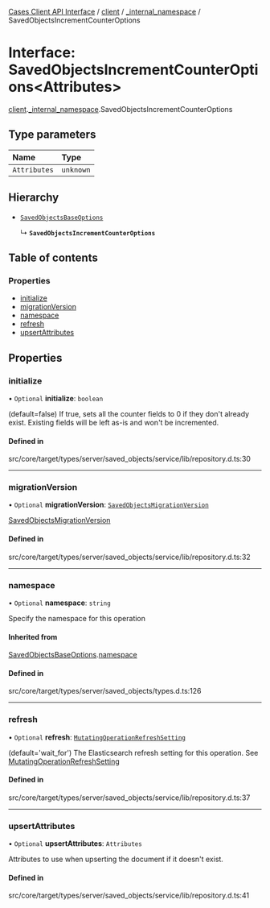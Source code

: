 [Cases Client API Interface](../README.md) / [client](../modules/client.md) / [\_internal\_namespace](../modules/client._internal_namespace.md) / SavedObjectsIncrementCounterOptions

# Interface: SavedObjectsIncrementCounterOptions<Attributes\>

[client](../modules/client.md).[_internal_namespace](../modules/client._internal_namespace.md).SavedObjectsIncrementCounterOptions

## Type parameters

| Name | Type |
| :------ | :------ |
| `Attributes` | `unknown` |

## Hierarchy

- [`SavedObjectsBaseOptions`](client._internal_namespace.SavedObjectsBaseOptions.md)

  ↳ **`SavedObjectsIncrementCounterOptions`**

## Table of contents

### Properties

- [initialize](client._internal_namespace.SavedObjectsIncrementCounterOptions.md#initialize)
- [migrationVersion](client._internal_namespace.SavedObjectsIncrementCounterOptions.md#migrationversion)
- [namespace](client._internal_namespace.SavedObjectsIncrementCounterOptions.md#namespace)
- [refresh](client._internal_namespace.SavedObjectsIncrementCounterOptions.md#refresh)
- [upsertAttributes](client._internal_namespace.SavedObjectsIncrementCounterOptions.md#upsertattributes)

## Properties

### initialize

• `Optional` **initialize**: `boolean`

(default=false) If true, sets all the counter fields to 0 if they don't
already exist. Existing fields will be left as-is and won't be incremented.

#### Defined in

src/core/target/types/server/saved_objects/service/lib/repository.d.ts:30

___

### migrationVersion

• `Optional` **migrationVersion**: [`SavedObjectsMigrationVersion`](client._internal_namespace.SavedObjectsMigrationVersion.md)

[SavedObjectsMigrationVersion](client._internal_namespace.SavedObjectsMigrationVersion.md)

#### Defined in

src/core/target/types/server/saved_objects/service/lib/repository.d.ts:32

___

### namespace

• `Optional` **namespace**: `string`

Specify the namespace for this operation

#### Inherited from

[SavedObjectsBaseOptions](client._internal_namespace.SavedObjectsBaseOptions.md).[namespace](client._internal_namespace.SavedObjectsBaseOptions.md#namespace)

#### Defined in

src/core/target/types/server/saved_objects/types.d.ts:126

___

### refresh

• `Optional` **refresh**: [`MutatingOperationRefreshSetting`](../modules/client._internal_namespace.md#mutatingoperationrefreshsetting)

(default='wait_for') The Elasticsearch refresh setting for this
operation. See [MutatingOperationRefreshSetting](../modules/client._internal_namespace.md#mutatingoperationrefreshsetting)

#### Defined in

src/core/target/types/server/saved_objects/service/lib/repository.d.ts:37

___

### upsertAttributes

• `Optional` **upsertAttributes**: `Attributes`

Attributes to use when upserting the document if it doesn't exist.

#### Defined in

src/core/target/types/server/saved_objects/service/lib/repository.d.ts:41
